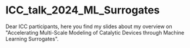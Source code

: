 # ICC_talk_2024_ML_Surrogates

Dear ICC participants, here you find my slides about my overview on "Accelerating Multi-Scale Modeling of Catalytic Devices through Machine Learning Surrogates".
